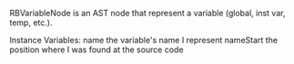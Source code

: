 RBVariableNode is an AST node that represent a variable (global, inst var, temp, etc.).

Instance Variables:
	name	<RBValueToken>	the variable's name I represent
	nameStart <Integer>	the position where I was found at the source code
